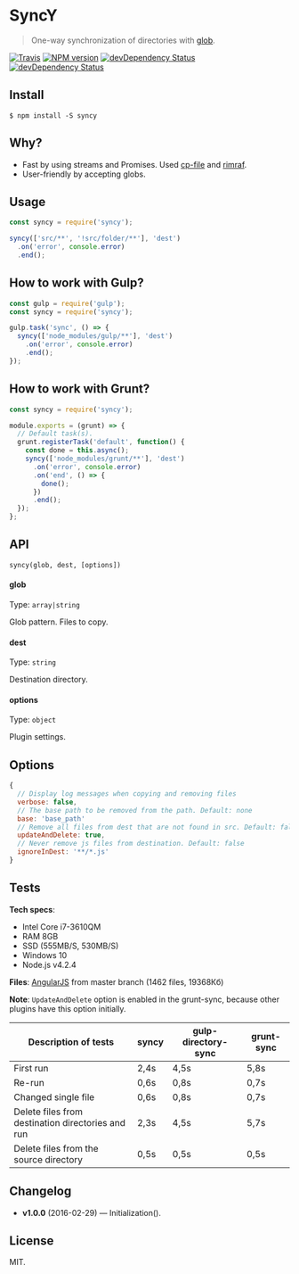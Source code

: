 # SyncY

> One-way synchronization of directories with [glob](https://github.com/isaacs/node-glob).

[![Travis](https://img.shields.io/travis/mrmlnc/syncy.svg?style=flat-square)](https://travis-ci.org/mrmlnc/syncy)
[![NPM version](https://img.shields.io/npm/v/syncy.svg?style=flat-square)](https://www.npmjs.com/package/syncy)
[![devDependency Status](https://img.shields.io/david/mrmlnc/syncy.svg?style=flat-square)](https://david-dm.org/mrmlnc/syncy#info=dependencies)
[![devDependency Status](https://img.shields.io/david/dev/mrmlnc/syncy.svg?style=flat-square)](https://david-dm.org/mrmlnc/syncy#info=devDependencies)

## Install

```
$ npm install -S syncy
```

## Why?

  * Fast by using streams and Promises. Used [cp-file](https://github.com/sindresorhus/cp-file) and [rimraf](https://github.com/isaacs/rimraf).
  * User-friendly by accepting globs.

## Usage

```js
const syncy = require('syncy');

syncy(['src/**', '!src/folder/**'], 'dest')
  .on('error', console.error)
  .end();
```

## How to work with Gulp?

```js
const gulp = require('gulp');
const syncy = require('syncy');

gulp.task('sync', () => {
  syncy(['node_modules/gulp/**'], 'dest')
    .on('error', console.error)
    .end();
});
```

## How to work with Grunt?

```js
const syncy = require('syncy');

module.exports = (grunt) => {
  // Default task(s).
  grunt.registerTask('default', function() {
    const done = this.async();
    syncy(['node_modules/grunt/**'], 'dest')
      .on('error', console.error)
      .on('end', () => {
        done();
      })
      .end();
  });
};
```

## API

```
syncy(glob, dest, [options])
```

#### glob

Type: `array|string`

Glob pattern. Files to copy.

#### dest

Type: `string`

Destination directory.

#### options

Type: `object`

Plugin settings.

## Options

```js
{
  // Display log messages when copying and removing files
  verbose: false,
  // The base path to be removed from the path. Default: none
  base: 'base_path'
  // Remove all files from dest that are not found in src. Default: false
  updateAndDelete: true,
  // Never remove js files from destination. Default: false
  ignoreInDest: '**/*.js'
}
```

## Tests

**Tech specs**:

  * Intel Core i7-3610QM
  * RAM 8GB
  * SSD (555MB/S, 530MB/S)
  * Windows 10
  * Node.js v4.2.4

**Files**: [AngularJS](https://github.com/angular/angular.js) from master branch (1462 files, 19368Кб)

**Note**: `UpdateAndDelete` option is enabled in the grunt-sync, because other plugins have this option initially.

| Description of tests                              | syncy | gulp-directory-sync | grunt-sync |
|---------------------------------------------------|-------|---------------------|------------|
| First run                                         | 2,4s  | 4,5s                | 5,8s       |
| Re-run                                            | 0,6s  | 0,8s                | 0,7s       |
| Changed single file                               | 0,6s  | 0,8s                | 0,7s       |
| Delete files from destination directories and run | 2,3s  | 4,5s                | 5,7s       |
| Delete files from the source directory            | 0,5s  | 0,5s                | 0,5s       |

## Changelog

  * **v1.0.0** (2016-02-29) — Initialization().

## License

MIT.
